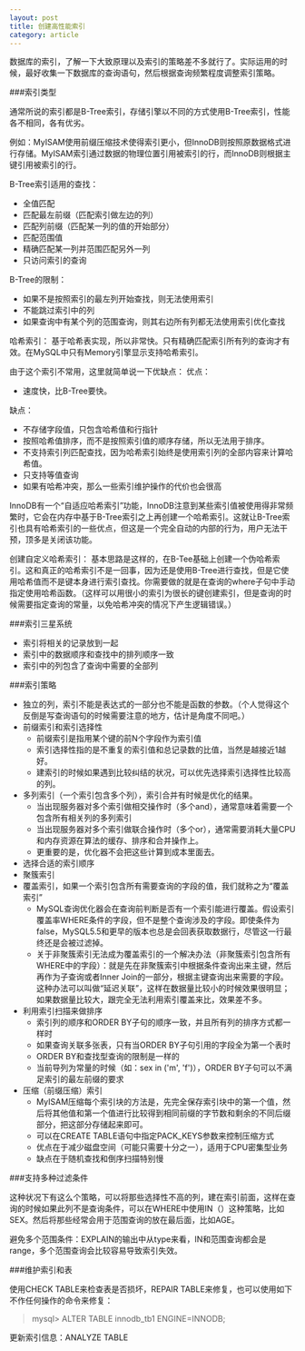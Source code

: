 ```yaml
---
layout: post
title: 创建高性能索引
category: article
---
```


数据库的索引，了解一下大致原理以及索引的策略差不多就行了。实际运用的时候，最好收集一下数据库的查询语句，然后根据查询频繁程度调整索引策略。

###索引类型

通常所说的索引都是B-Tree索引，存储引擎以不同的方式使用B-Tree索引，性能各不相同，各有优劣。

例如：MyISAM使用前缀压缩技术使得索引更小，但InnoDB则按照原数据格式进行存储。MyISAM索引通过数据的物理位置引用被索引的行，而InnoDB则根据主键引用被索引的行。

B-Tree索引适用的查找：
 
 - 全值匹配
 - 匹配最左前缀（匹配索引做左边的列）
 - 匹配列前缀（匹配某一列的值的开始部分）
 - 匹配范围值
 - 精确匹配某一列并范围匹配另外一列
 - 只访问索引的查询
 
B-Tree的限制：

 - 如果不是按照索引的最左列开始查找，则无法使用索引
 - 不能跳过索引中的列
 - 如果查询中有某个列的范围查询，则其右边所有列都无法使用索引优化查找
 
哈希索引： 基于哈希表实现，所以非常快。只有精确匹配索引所有列的查询才有效。在MySQL中只有Memory引擎显示支持哈希索引。

由于这个索引不常用，这里就简单说一下优缺点：
优点：

 - 速度快，比B-Tree要快。
 
缺点：

 - 不存储字段值，只包含哈希值和行指针
 - 按照哈希值排序，而不是按照索引值的顺序存储，所以无法用于排序。
 - 不支持索引列匹配查找，因为哈希索引始终是使用索引列的全部内容来计算哈希值。
 - 只支持等值查询
 - 如果有哈希冲突，那么一些索引维护操作的代价也会很高
 
InnoDB有一个“自适应哈希索引”功能，InnoDB注意到某些索引值被使用得非常频繁时，它会在内存中基于B-Tree索引之上再创建一个哈希索引。这就让B-Tree索引也具有哈希索引的一些优点，但这是一个完全自动的内部的行为，用户无法干预，顶多是关闭该功能。

创建自定义哈希索引： 基本思路是这样的，在B-Tee基础上创建一个伪哈希索引。这和真正的哈希索引不是一回事，因为还是使用B-Tree进行查找，但是它使用哈希值而不是键本身进行索引查找。你需要做的就是在查询的where子句中手动指定使用哈希函数。（这样可以用很小的索引为很长的键创建索引，但是查询的时候需要指定查询的常量，以免哈希冲突的情况下产生逻辑错误。）

###索引三星系统
 
 - 索引将相关的记录放到一起
 - 索引中的数据顺序和查找中的排列顺序一致
 - 索引中的列包含了查询中需要的全部列

###索引策略

 - 独立的列，索引不能是表达式的一部分也不能是函数的参数。（个人觉得这个反倒是写查询语句的时候需要注意的地方，估计是角度不同吧。）
 - 前缀索引和索引选择性
     - 前缀索引是指用某个键的前N个字段作为索引值
     - 索引选择性指的是不重复的索引值和总记录数的比值，当然是越接近1越好。
     - 建索引的时候如果遇到比较纠结的状况，可以优先选择索引选择性比较高的列。
 - 多列索引（一个索引包含多个列），索引合并有时候是优化的结果。
     - 当出现服务器对多个索引做相交操作时（多个and），通常意味着需要一个包含所有相关列的多列索引
     - 当出现服务器对多个索引做联合操作时（多个or），通常需要消耗大量CPU和内存资源在算法的缓存、排序和合并操作上。
     - 更重要的是，优化器不会把这些计算到成本里面去。
 - 选择合适的索引顺序
 - 聚簇索引
 - 覆盖索引，如果一个索引包含所有需要查询的字段的值，我们就称之为“覆盖索引”
     - MySQL查询优化器会在查询前判断是否有一个索引能进行覆盖。假设索引覆盖率WHERE条件的字段，但不是整个查询涉及的字段。即使条件为false，MySQL5.5和更早的版本也总是会回表获取数据行，尽管这一行最终还是会被过滤掉。
     - 关于非聚簇索引无法成为覆盖索引的一个解决办法（非聚簇索引包含所有WHERE中的字段）：就是先在非聚簇索引中根据条件查询出来主键，然后再作为子查询或者Inner Join的一部分，根据主键查询出来需要的字段。这种办法可以叫做“延迟关联”，这样在数据量比较小的时候效果很明显；如果数据量比较大，跟完全无法利用索引覆盖来比，效果差不多。
 - 利用索引扫描来做排序
     - 索引列的顺序和ORDER BY子句的顺序一致，并且所有列的排序方式都一样时
     - 如果查询关联多张表，只有当ORDER BY子句引用的字段全为第一个表时
     - ORDER BY和查找型查询的限制是一样的
     - 当前导列为常量的时候（如：sex in ('m', 'f')），ORDER BY子句可以不满足索引的最左前缀的要求
 - 压缩（前缀压缩）索引
     - MyISAM压缩每个索引块的方法是，先完全保存索引块中的第一个值，然后将其他值和第一个值进行比较得到相同前缀的字节数和剩余的不同后缀部分，把这部分存储起来即可。
     - 可以在CREATE TABLE语句中指定PACK_KEYS参数来控制压缩方式
     - 优点在于减少磁盘空间（可能只需要十分之一），适用于CPU密集型业务
     - 缺点在于随机查找和倒序扫描特别慢
 
 ###支持多种过滤条件

这种状况下有这么个策略，可以将那些选择性不高的列，建在索引前面，这样在查询的时候如果此列不是查询条件，可以在WHERE中使用IN（）这种策略，比如SEX。然后将那些经常会用于范围查询的放在最后面，比如AGE。

避免多个范围条件：EXPLAIN的输出中从type来看，IN和范围查询都会是range，多个范围查询会比较容易导致索引失效。

###维护索引和表

使用CHECK TABLE来检查表是否损坏，REPAIR TABLE来修复，也可以使用如下不作任何操作的命令来修复：

> mysql> ALTER TABLE innodb_tb1 ENGINE=INNODB;

更新索引信息：ANALYZE TABLE
  
